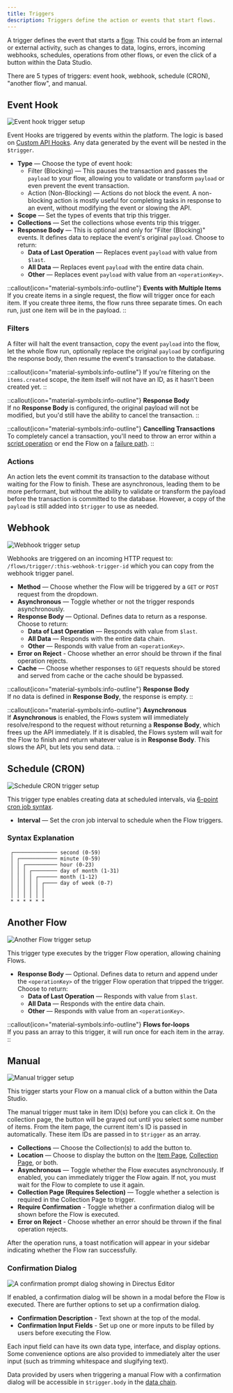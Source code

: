 ```yaml
---
title: Triggers
description: Triggers define the action or events that start flows.
---
```


A trigger defines the event that starts a [flow](/guides/automate/flows). This could be from an internal or external activity, such as
changes to data, logins, errors, incoming webhooks, schedules, operations from other flows, or even the click of a
button within the Data Studio.

There are 5 types of triggers: event hook, webhook, schedule (CRON), "another flow", and manual.

## Event Hook

![Event hook trigger setup](/img/724d4aae-7dd7-4d36-8c1c-88e8cb59a9ee.webp)

Event Hooks are triggered by events within the platform. The logic is based on [Custom API Hooks](/guides/extensions/api-extensions/hooks).
Any data generated by the event will be nested in the `$trigger`.

- **Type** — Choose the type of event hook:
  - Filter (Blocking) — This pauses the transaction and passes the `payload` to your flow, allowing you to
    validate or transform `payload` or even prevent the event transaction.
  - Action (Non-Blocking) — Actions do not block the event. A non-blocking action is mostly useful for
    completing tasks in response to an event, without modifying the event or slowing the API.
- **Scope** — Set the types of events that trip this trigger.
- **Collections** — Set the collections whose events trip this trigger.
- **Response Body** — This is optional and only for "Filter (Blocking)" events. It defines data to replace the
  event's original `payload`. Choose to return:
  - **Data of Last Operation** — Replaces event `payload` with value from `$last`.
  - **All Data** — Replaces event `payload` with the entire data chain.
  - **Other** — Replaces event `payload` with value from an `<operationKey>`.

::callout{icon="material-symbols:info-outline"}
**Events with Multiple Items**  
If you create items in a single request, the flow will trigger once for each item. If you create three items,
the flow runs three separate times. On each run, just one item will be in the payload.
::

### Filters

A filter will halt the event transaction, copy the event `payload` into the flow, let the whole flow run,
optionally replace the original `payload` by configuring the response body, then resume the event's transaction to
the database.

::callout{icon="material-symbols:info-outline"}
If you're filtering on the `items.created` scope, the item itself will not have an ID, as it hasn't been created yet.
::

::callout{icon="material-symbols:info-outline"}
**Response Body**  
If no **Response Body** is configured, the original payload will not be modified, but you'd still have the ability to
cancel the transaction.
::

::callout{icon="material-symbols:info-outline"}
**Cancelling Transactions**  
To completely cancel a transaction, you'll need to throw an error within a
[script operation](/guides/automate/operations) or end the Flow on a [failure path](/guides/automate/flows).
::

### Actions

An action lets the event commit its transaction to the database without waiting for the Flow to finish. These are asynchronous, leading them to be more performant, but without the ability to validate or transform the payload before the transaction is committed to the database. However, a copy of the `payload` is still added into `$trigger` to use as needed.

## Webhook

![Webhook trigger setup](/img/d32100e6-1238-4234-83be-93eb3427b8d2.webp)

Webhooks are triggered on an incoming HTTP request to: `/flows/trigger/:this-webhook-trigger-id` which you can copy from the webhook
trigger panel.

- **Method** — Choose whether the Flow will be triggered by a `GET` or `POST` request from the dropdown.
- **Asynchronous** — Toggle whether or not the trigger responds asynchronously.
- **Response Body** — Optional. Defines data to return as a response. Choose to return:
  - **Data of Last Operation** — Responds with value from `$last`.
  - **All Data** — Responds with the entire data chain.
  - **Other** — Responds with value from an `<operationKey>`.
- **Error on Reject** - Choose whether an error should be thrown if the final operation rejects.
- **Cache** — Choose whether responses to `GET` requests should be stored and served from cache or the cache should be
  bypassed.

::callout{icon="material-symbols:info-outline"}
**Response Body**  
If no data is defined in **Response Body**, the response is empty.
::

::callout{icon="material-symbols:info-outline"}
**Asynchronous**  
If **Asynchronous** is enabled, the Flows system will immediately resolve/respond to the request without returning a
**Response Body**, which frees up the API immediately. If it is disabled, the Flows system will wait for the Flow to
finish and return whatever value is in **Response Body**. This slows the API, but lets you send data.
::

## Schedule (CRON)

![Schedule CRON trigger setup](/img/f5f5d71c-462f-4a45-a6bc-6ad1ed3a8462.webp)

This trigger type enables creating data at scheduled intervals, via
[6-point cron job syntax](https://github.com/kelektiv/node-cron#readme).

- **Interval** — Set the cron job interval to schedule when the Flow triggers.

### Syntax Explanation

```
 ┌────────────── second (0-59)
 │ ┌──────────── minute (0-59)
 │ │ ┌────────── hour (0-23)
 │ │ │ ┌──────── day of month (1-31)
 │ │ │ │ ┌────── month (1-12)
 │ │ │ │ │ ┌──── day of week (0-7)
 │ │ │ │ │ │
 │ │ │ │ │ │
 * * * * * *
```

## Another Flow

![Another Flow trigger setup](/img/2e6dec0e-2550-4c13-8cf0-0bca786b71cc.webp)

This trigger type executes by the trigger Flow operation, allowing chaining Flows.

- **Response Body** — Optional. Defines data to return and append under the `<operationKey>` of
  the trigger Flow operation that tripped the trigger. Choose to return:
  - **Data of Last Operation** — Responds with value from `$last`.
  - **All Data** — Responds with the entire data chain.
  - **Other** — Responds with value from an `<operationKey>`.

::callout{icon="material-symbols:info-outline"}
**Flows for-loops**  
If you pass an array to this trigger, it will run once for each item in the array.
::

## Manual

![Manual trigger setup](/img/87a4a8ea-3a07-49d4-b1c4-e4a791e0b293.webp)

This trigger starts your Flow on a manual click of a button within the Data Studio.

The manual trigger must take in item ID(s) before you can click it. On the collection page, the button will be
grayed out until you select some number of items. From the item page, the current item's ID is passed in
automatically. These item IDs are passed in to `$trigger` as an array.

- **Collections** — Choose the Collection(s) to add the button to.
- **Location** — Choose to display the button on the [Item Page](/guides/content/editor),
  [Collection Page](/guides/content/explore), or both.
- **Asynchronous** — Toggle whether the Flow executes asynchronously. If enabled, you can immediately trigger the Flow
  again. If not, you must wait for the Flow to complete to use it again.
- **Collection Page (Requires Selection)** — Toggle whether a selection is required in the Collection Page to trigger.
- **Require Confirmation** - Toggle whether a confirmation dialog will be shown before the Flow is executed.
- **Error on Reject** - Choose whether an error should be thrown if the final operation rejects.

After the operation runs, a toast notification will appear in your
sidebar indicating whether the Flow ran successfully.

### Confirmation Dialog

![A confirmation prompt dialog showing in Directus Editor](/img/7ce51378-3f33-406e-9eeb-7d3ba2e22c31.webp)

If enabled, a confirmation dialog will be shown in a modal before the Flow is executed. There are further options to set
up a confirmation dialog.

- **Confirmation Description** - Text shown at the top of the modal.
- **Confirmation Input Fields** - Set up one or more inputs to be filled by users before executing the Flow.

Each input field can have its own data type, interface, and display options. Some convenience options are also provided
to immediately alter the user input (such as trimming whitespace and slugifying text).

Data provided by users when triggering a manual Flow with a confirmation dialog will be accessible in `$trigger.body` in
the [data chain](/guides/automate/data-chain).
